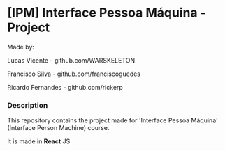# [IPM] Interface Pessoa Máquina - Project

Made by:

Lucas Vicente - github.com/WARSKELETON

Francisco Silva - github.com/franciscoguedes

Ricardo Fernandes - github.com/rickerp


### Description
This repository contains the project made for 'Interface Pessoa Máquina' (Interface Person Machine) course.

It is made in **React** JS
